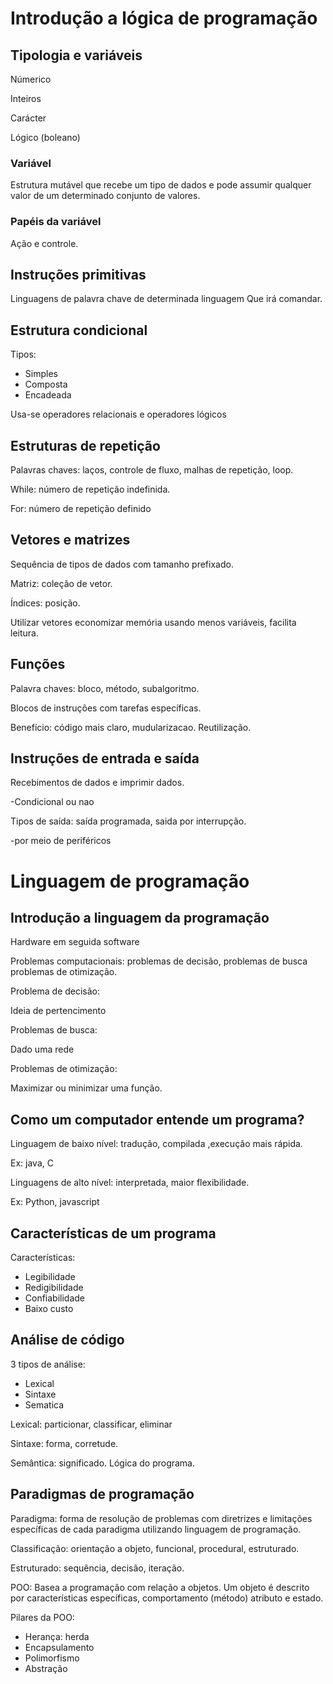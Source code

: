 # Introdução a lógica de programação
## Tipologia e variáveis

Númerico

Inteiros

Carácter

Lógico (boleano)

### Variável

Estrutura mutável que recebe um tipo de dados e pode assumir qualquer valor de um determinado conjunto de valores.

### Papéis da variável

Ação e controle. 

## Instruções primitivas

Linguagens de palavra chave de determinada linguagem  Que irá comandar.

## Estrutura condicional

Tipos:

- Simples
- Composta
- Encadeada

Usa-se operadores relacionais e operadores lógicos

## Estruturas de repetição

Palavras chaves: laços, controle de fluxo, malhas de repetição, loop.

While: número de repetição indefinida.

For: número de repetição definido 

## Vetores e matrizes

Sequência de tipos de dados com tamanho prefixado.

Matriz: coleção de vetor. 

Índices: posição.

Utilizar vetores economizar memória usando menos variáveis, facilita leitura.

## Funções

Palavra chaves: bloco, método, subalgoritmo.

Blocos de instruções com tarefas específicas.

Benefício: código mais claro, mudularizacao. Reutilização.

## Instruções de entrada e saída

Recebimentos de dados e imprimir dados.

-Condicional ou nao

Tipos de saída: saída programada, saida por interrupção.

-por meio de periféricos


# Linguagem de programação

## Introdução a linguagem da programação

Hardware em seguida software 

Problemas computacionais: problemas de decisão, problemas de busca problemas de otimização.

Problema de decisão:

Ideia de pertencimento

Problemas de busca:

Dado uma rede

Problemas de otimização:

Maximizar ou minimizar uma função.

## Como um computador entende um programa?

Linguagem de baixo nível: tradução, compilada ,execução mais rápida.

Ex: java, C

Linguagens de alto nível: interpretada, maior flexibilidade.

Ex: Python, javascript 

## Características de um programa

Características:

- Legibilidade
- Redigibilidade
- Confiabilidade
- Baixo custo

## Análise de código

3 tipos de análise:

- Lexical
- Sintaxe
- Sematica

Lexical: particionar, classificar, eliminar

Sintaxe: forma, corretude.

Semântica: significado. Lógica do programa.

## Paradigmas de programação

Paradigma: forma de resolução de problemas com diretrizes e limitações específicas de cada paradigma utilizando linguagem de programação.

Classificação: orientação a objeto, funcional, procedural, estruturado.

Estruturado: sequência, decisão, iteração.

POO: Basea a programação com relação a objetos. Um objeto é descrito por características específicas, comportamento (método) atributo e estado.

Pilares da POO:

- Herança: herda
- Encapsulamento
- Polimorfismo
- Abstração


